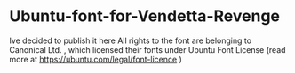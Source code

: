 # Ubuntu-font-for-Vendetta-Revenge
Ive decided to publish it here
All rights to the font are belonging to Canonical Ltd. , which licensed their fonts under Ubuntu Font License (read more at https://ubuntu.com/legal/font-licence )
